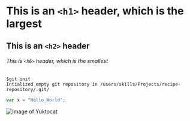 # This is an `<h1>` header, which is the largest
## This is an `<h2>` header
###### This is `<h6>` header, which is the smallest

```
$git init
Intialized empty git repository in /users/skills/Projects/recipe-repository/.git/
```
```javascript
var x = "Hello_World";
```


![Image of Yuktocat](https://octodex.github.com/images/yaktocat.png)



